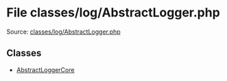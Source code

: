 File classes/log/AbstractLogger.php
=========

Source: [classes/log/AbstractLogger.php](https://github.com/PrestaShop/PrestaShop/blob/1.6.0.9/classes/log/AbstractLogger.php)


Classes
-------

* [AbstractLoggerCore](class.AbstractLoggerCore.md)

